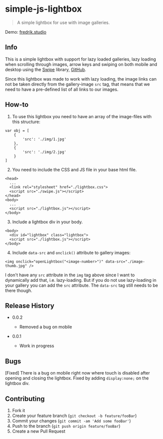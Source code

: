 # simple-js-lightbox

> A simple lightbox for use with image galleries. 

Demo: [fredrik.studio](https://fredrik.studio)

## Info

This is a simple lightbox with support for lazy loaded galleries, lazy loading when scrolling through images, arrow keys and swiping on both mobile and desktop using the [Swipe](https://swipe.js.org/) library, [GitHub](https://github.com/lyfeyaj/swipe). 

Since this lightbox was made to work with lazy loading, the image links can not be taken directly from the gallery-image `src` tag, that means that we need to have a pre-defined list of all links to our images.

## How-to

1. To use this lightbox you need to have an array of the image-files with this structure:

```
var obj = [
    {
        'src': './img/1.jpg'
    },
    {
        'src': './img/2.jpg'
    }
]
```

2. You need to include the CSS and JS file in your base html file. 
```
<head>
  ...
  <link rel="stylesheet" href="./lightbox.css">
  <script src="./swipe.js"></script>
</head>
<body>
  ...
  <script src="./lightbox.js"></script>
</body>
```

3. Include a lightbox div in your body.
```
<body>
  <div id="lightbox" class="lightbox">
  <script src="./lightbox.js"></script>
</body>
```

4. Include `data-src` and `onclick()` attribute to gallery images: 
```
<img onclick="openLightbox("<image-number>")" data-src="./image-thumb.jpg" />
```

I don't have any `src` attribute in the `img` tag above since I want to dynamically add that, i.e. lazy-loading. But if you do not use lazy-loading in your gallery you can add the `src` attribute. The `data-src` tag still needs to be there though. 

## Release History

* 0.0.2
    * Removed a bug on mobile

* 0.0.1
    * Work in progress
    
## Bugs

[Fixed] There is a bug on mobile right now where touch is disabled after opening and closing the lightbox. Fixed by adding `display:none;` on the lightbox div. 

## Contributing

1. Fork it
2. Create your feature branch (`git checkout -b feature/fooBar`)
3. Commit your changes (`git commit -am 'Add some fooBar'`)
4. Push to the branch (`git push origin feature/fooBar`)
5. Create a new Pull Request
